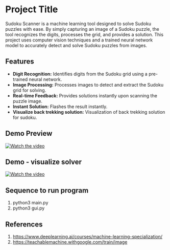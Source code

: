 # Project Title

Sudoku Scanner is a machine learning tool designed to solve Sudoku puzzles with ease. By simply capturing an image of a Sudoku puzzle, the tool recognizes the digits, processes the grid, and provides a solution. This project uses computer vision techniques and a trained neural network model to accurately detect and solve Sudoku puzzles from images.

## Features

- **Digit Recognition:** Identifies digits from the Sudoku grid using a pre-trained neural network.
- **Image Processing:** Processes images to detect and extract the Sudoku grid for solving.
- **Real-time Feedback:** Provides solutions instantly upon scanning the puzzle image.
- **Instant Solution:** Flashes the result instantly.
- **Visualize back trekking solution:** Visualization of back trekking solution for sudoku.

## Demo Preview

[![Watch the video](https://img.youtube.com/vi/9uN24XRxSF0/hqdefault.jpg)](https://www.youtube.com/watch?v=9uN24XRxSF0)

## Demo - visualize solver

[![Watch the video](https://img.youtube.com/vi/7ta76SZ3ZFY/hqdefault.jpg)](https://www.youtube.com/watch?v=7ta76SZ3ZFY)

## Sequence to run program

1. python3 main.py
2. python3 gui.py

## References

1. https://www.deeplearning.ai/courses/machine-learning-specialization/
2. https://teachablemachine.withgoogle.com/train/image

